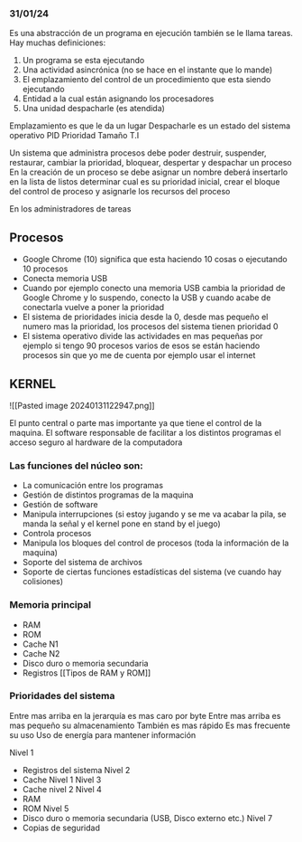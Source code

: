 ### 31/01/24

Es una abstracción de un programa en ejecución también se le llama tareas. Hay muchas definiciones:

1. Un programa se esta ejecutando
2. Una actividad asincrónica (no se hace en el instante que lo mande)
3. El emplazamiento del control de un procedimiento que esta siendo ejecutando
4. Entidad a la cual están asignando los procesadores
5. Una unidad despacharle (es atendida)

Emplazamiento es que le da un lugar
Despacharle es un estado del sistema operativo
PID Prioridad Tamaño T.I

Un sistema que administra procesos debe poder destruir, suspender, restaurar, cambiar la prioridad, bloquear, despertar y despachar un proceso
En la creación de un proceso se debe asignar un nombre deberá insertarlo en la lista de listos determinar cual es su prioridad inicial, crear el bloque del control de proceso y asignarle los recursos del proceso

En los administradores de tareas
## Procesos

- Google Chrome (10) significa que esta haciendo 10 cosas o ejecutando 10 procesos 
- Conecta memoria USB
- Cuando por ejemplo conecto una memoria USB cambia la prioridad de Google Chrome y lo suspendo, conecto la USB y cuando acabe de conectarla vuelve a poner la prioridad 
- El sistema de prioridades inicia desde la 0, desde mas pequeño el numero mas la prioridad, los procesos del sistema tienen prioridad 0
- El sistema operativo divide las actividades en mas pequeñas por ejemplo si tengo 90 procesos varios de esos se están haciendo procesos sin que yo me de cuenta por ejemplo usar el internet
## KERNEL

![[Pasted image 20240131122947.png]]

El punto central o parte mas importante ya que tiene el control de la maquina. El software responsable de facilitar a los distintos programas el acceso seguro al hardware de la computadora 

### Las funciones del núcleo son:

- La comunicación entre los programas
- Gestión de distintos programas de la maquina
- Gestión de software
- Manipula interrupciones (si estoy jugando y se me va acabar la pila, se manda la señal y el kernel pone en stand by el juego)
- Controla procesos
- Manipula los bloques del control de procesos (toda la información de la maquina)
- Soporte del sistema de archivos
- Soporte de ciertas funciones estadísticas del sistema (ve cuando hay colisiones)

### Memoria principal

- RAM
- ROM
- Cache N1
- Cache N2
- Disco duro o memoria secundaria
- Registros
[[Tipos de RAM y ROM]]
### Prioridades del sistema

Entre mas arriba en la jerarquía es mas caro por byte
Entre mas arriba  es mas pequeño su almacenamiento
También es mas rápido
Es mas frecuente su uso
Uso de energía para mantener información

Nivel 1
- Registros del sistema
Nivel 2
- Cache Nivel 1
Nivel 3
- Cache nivel 2
Nivel 4
- RAM
- ROM
Nivel 5
- Disco duro o memoria secundaria (USB, Disco externo etc.)
Nivel 7
- Copias de seguridad 